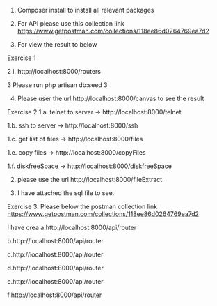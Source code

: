 1. Composer install to install all relevant packages

2. For API please use this collection link https://www.getpostman.com/collections/118ee86d0264769ea7d2

3. For view the result to below


Exercise 1

2 i. http://localhost:8000/routers


3 Please run php artisan db:seed 3

4. Please user the url http://localhost:8000/canvas to see the result




Exercise 2
  1.a. telnet to server ->  http://localhost:8000/telnet

  1.b. ssh to server ->  http://localhost:8000/ssh

  1.c. get list of files ->  http://localhost:8000/files

  1.e. copy files ->  http://localhost:8000/copyFiles

  1.f. diskfreeSpace ->  http://localhost:8000/diskfreeSpace

  2. please use the url http://localhost:8000/fileExtract 

  5. I have attached the sql file to see.


Exercise 3.
  Please below the postman collection link
  https://www.getpostman.com/collections/118ee86d0264769ea7d2

  I have crea
  a.http://localhost:8000/api/router

  b.http://localhost:8000/api/router

  c.http://localhost:8000/api/router

  d.http://localhost:8000/api/router

  e.http://localhost:8000/api/router

  f.http://localhost:8000/api/router


